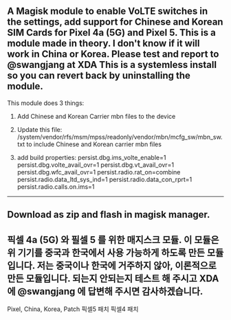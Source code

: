 A Magisk module to enable VoLTE switches in the settings, add support for Chinese and Korean SIM Cards for Pixel 4a (5G) and Pixel 5.
This is a module made in theory. I don't know if it will work in China or Korea. 
Please test and report to @swangjang at XDA
This is a systemless install so you can revert back by uninstalling the module.
----------------------------------------------------------
This module does 3 things:
   
1. Add Chinese and Korean Carrier mbn files to the device

2. Update this file:
    /system/vendor/rfs/msm/mpss/readonly/vendor/mbn/mcfg_sw/mbn_sw.txt 
    to include Chinese and Korean carrier mbn files  

3. add build properties:
    persist.dbg.ims_volte_enable=1
    persist.dbg.volte_avail_ovr=1
    persist.dbg.vt_avail_ovr=1
    persist.dbg.wfc_avail_ovr=1
    persist.radio.rat_on=combine
    persist.radio.data_ltd_sys_ind=1
    persist.radio.data_con_rprt=1
    persist.radio.calls.on.ims=1
----------------------------------------------------------
Download as zip and flash in magisk manager.
----------------------------------------------------------

픽셀 4a (5G) 와 필셀 5 를 위한 매지스크 모듈.
이 모듈은 위 기기를 중국과 한국에서 사용 가능하게 하도록 만든 모듈입니다. 
저는 중국이나 한국에 거주하지 않아, 이론적으로 만든 모듈입니다.
되는지 안되는지 테스트 해 주시고 XDA 에 @swangjang 에 답변해 주시면 감사하겠습니다.
----------------------------------------------------------
Pixel, China, Korea, Patch
픽셀5 패치
픽셀4 패치
